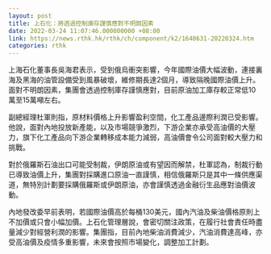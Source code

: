 ```yaml
---
layout: post
title: 上石化：將透過控制庫存謹慎應對不明朗因素
date: 2022-03-24 11:07:46.000000000 +08:00
link: https://news.rthk.hk/rthk/ch/component/k2/1640631-20220324.htm
categories: rthk
---
```


上海石化董事長吳海君表示，受到俄烏衝突影響，今年國際油價大幅波動，連接裏海及黑海的油管設備受到風暴破壞，維修期長達2個月，導致隔晚國際油價上升。面對不明朗因素，集團會透過控制庫存謹慎應對，目前原油加工庫存較正常低10萬至15萬噸左右。

副總經理杜軍則指，原材料價格上升影響盈利空間，化工產品邊際利潤已受影響。他說，面對內地投放新產能，以及市場競爭激烈，下游企業亦承受高油價的大壓力，旗下化工產品向下游企業轉移成本能力減弱，高油價會令公司面對較大壓力和挑戰。

對於俄羅斯石油出口可能受制裁，伊朗原油或有望因而解禁，杜軍認為，制裁行動已導致油價上升，集團對採購進口原油一直謹慎，相信俄羅斯只是其中一條供應渠道，無特別計劃要採購俄羅斯或伊朗原油，亦會謹慎透過金融衍生品應對油價波動。

內地發改委早前表明，若國際油價高於每桶130美元，國內汽油及柴油價格原則上不加價或只會小幅加價。上石化管理層說，會密切關注政策，在履行社會責任時盡量減少對經營利潤的影響。集團指，目前內地柴油消費減少，汽油消費達高峰，亦受高油價及疫情多重影響，未來會按照市場變化，調整加工計劃。
